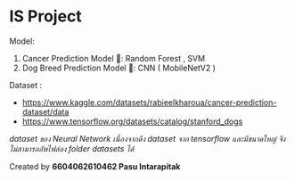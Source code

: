 # IS Project
Model:
  1. Cancer Prediction Model  💊:  Random Forest , SVM
  2. Dog Breed Prediction Model 🐶:  CNN ( MobileNetV2 )

Dataset :
 -  https://www.kaggle.com/datasets/rabieelkharoua/cancer-prediction-dataset/data
-  https://www.tensorflow.org/datasets/catalog/stanford_dogs

*dataset ของ Neural Network เนื่องจากดึง dataset จาก tensorflow และมีขนาดใหญ่ จึงไม่สามารถอัพไฟล์ลง folder datasets ได้*

Created by **6604062610462 Pasu Intarapitak**
